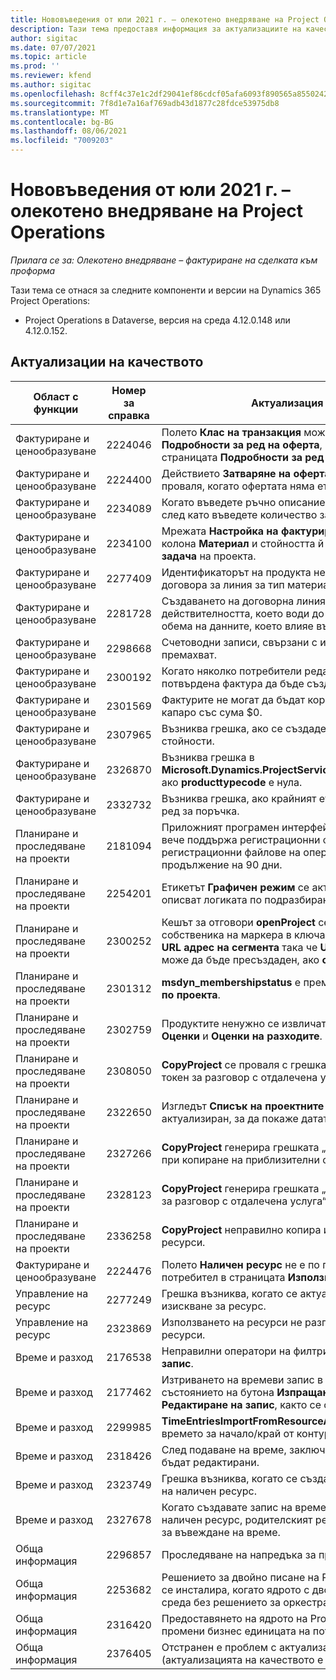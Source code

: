 ```yaml
---
title: Нововъведения от юли 2021 г. – олекотено внедряване на Project Operations
description: Тази тема предоставя информация за актуализациите на качеството, налични в изданието на олекотено внедряване на Project Operations от юли 2021.
author: sigitac
ms.date: 07/07/2021
ms.topic: article
ms.prod: ''
ms.reviewer: kfend
ms.author: sigitac
ms.openlocfilehash: 8cff4c37e1c2df29041ef86cdcf05afa6093f890565a855024202e87fd533ea5
ms.sourcegitcommit: 7f8d1e7a16af769adb43d1877c28fdce53975db8
ms.translationtype: MT
ms.contentlocale: bg-BG
ms.lasthandoff: 08/06/2021
ms.locfileid: "7009203"
---
```

# <a name="whats-new-july-2021---project-operations-lite-deployment"></a>Нововъведения от юли 2021 г. – олекотено внедряване на Project Operations

_Прилага се за: Олекотено внедряване – фактуриране на сделката към проформа_

Тази тема се отнася за следните компоненти и версии на Dynamics 365 Project Operations:

  - Project Operations в Dataverse, версия на среда 4.12.0.148 или 4.12.0.152.

## <a name="quality-updates"></a>Актуализации на качеството
| **Област с функции**              | **Номер за справка** | **Актуализация на качеството**                                                                                                                                                                                             |
|-------------------------------|----------------------|----------------------------------------------------------------------------------------------------------------------------------------------------------------------------------------------------------------|
| Фактуриране и ценообразуване           | 2224046              | Полето **Клас на транзакция** може да се редактира в раздела **Подробности за ред на оферта**, но е заключен, ако работите от страницата **Подробности за ред на оферта**.                                                                     |
| Фактуриране и ценообразуване           | 2224400              | Действието **Затваряне на офертата както спечелена** се проваля, когато офертата няма етапи от дата.                                                                                                                                    |
| Фактуриране и ценообразуване           | 2234089              | Когато въведете ръчно описание на продукта, то се изчиства, след като въведете количество за оценка на материала.                                                                                                                         |
| Фактуриране и ценообразуване           | 2234100              | Мрежата **Настройка на фактуриране на задача** не включва колона **Материал** и стойността й в раздела **Фактуриране на задача** на проекта.                                                                                                       |
| Фактуриране и ценообразуване           | 2277409              | Идентификаторът на продукта не е наличен в подробностите за договора за линия за тип материал.                                                                                                                                        |
| Фактуриране и ценообразуване           | 2281728              | Създаването на договорна линия ненужно преоценява действителността, което води до значително увеличаване на обема на данните, което влияе върху производителността.                                                                                |
| Фактуриране и ценообразуване           | 2298668              | Счетоводни записи, свързани с извикан и изтрит разход, не се премахват.                                                                                                                                     |
| Фактуриране и ценообразуване           | 2300192              | Когато няколко потребители редактират фактура, възможно е в потвърдена фактура да бъде създаден нов детайл на фактура.                                                                                   |
| Фактуриране и ценообразуване           | 2301569              | Фактурите не могат да бъдат коригирани, ако е приложено капаро със сума \$0.                                                                                                                                        |
| Фактуриране и ценообразуване           | 2307965              | Възниква грешка, ако се създаде цена на категория с липсващи стойности.                                                                                                                           |
| Фактуриране и ценообразуване           | 2326870              | Възниква грешка в **Microsoft.Dynamics.ProjectService.Plugins.PostInvoiceLineDelete**, ако **producttypecode** е нула.                                                                            |
| Фактуриране и ценообразуване           | 2332732              | Възниква грешка, ако крайният етап на договора е създаден без ред за поръчка.                                                                                                                |
| Планиране и проследяване на проекти | 2181094              | Приложният програмен интерфейс (API) за планиране на проекти вече поддържа регистрационни файлове на PSS и регистрационни файлове на операциите, които се съхраняват в продължение на 90 дни.                                                                                                                  |
| Планиране и проследяване на проекти | 2254201              | Етикетът **Графичен режим** се актуализира с подробности, които описват логиката по подразбиране.                                                                                                                                      |
| Планиране и проследяване на проекти | 2300252              | Кешът за отговори **openProject** се актуализира и включва собственика на маркера в ключа на кеша, **основен URL адрес** и **URL адрес на сегмента** така че **URL адрес на заявката** винаги може да бъде пресъздаден, ако **основен URL адрес** промени. |
| Планиране и проследяване на проекти | 2301312              | **msdyn_membershipstatus** е премахнат от изгледа **Член на екипа по проекта**.                                                                                                                                        |
| Планиране и проследяване на проекти | 2302759              | Продуктите ненужно се извличат в разделите **Ресурсни задания**, **Оценки** и **Оценки на разходите**.                                                                                                        |
| Планиране и проследяване на проекти | 2308050              | **CopyProject** се проваля с грешката „Неуспешно получаване на токен за разговор с отдалечена услуга“.                                                                                                                           |
| Планиране и проследяване на проекти | 2322650              | Изгледът **Списък на проектните задачи** изгледът е актуализиран, за да покаже датата на задачата по подразбиране.                                                                                                            |
| Планиране и проследяване на проекти | 2327266              | **CopyProject** генерира грешката „Ключът не е намерен в речника“ при копиране на приблизителни оценки.                                                                                                      |
| Планиране и проследяване на проекти | 2328123              | **CopyProject** генерира грешката „Неуспешно получаване на токен за разговор с отдалечена услуга“.                                                                                                                          |
| Планиране и проследяване на проекти | 2336258              | **CopyProject** неправилно копира имената на позициите на ресурси.                                                                                                                                                 |
| Фактуриране и ценообразуване           | 2224476              | Полето **Наличен ресурс** не е по подразбиране за влезлия потребител в страницата **Използване на материала**.                                                                                                            |
| Управление на ресурс           | 2277249              | Грешка възниква, когато се актуализира непроектно-базирано изискване за ресурс.                                                                                                            |
| Управление на ресурс           | 2323869              | Използването на ресурси не разпознава правилно филтрираните ресурси.                                                                                                                                             |
| Време и разход              | 2176538              | Неправилни оператори на филтри се прилагат към **Времеви запис**.                                                                                                                                                   |
| Време и разход              | 2177462              | Изтриването на времеви запис в мрежата не актуализира състоянието на бутона **Изпращане**, **Извикване**, **Изтриване** и **Редактиране на запис**, както се очаква.                                                                                        |
| Време и разход              | 2299985              | **TimeEntriesImportFromResourceAssignment** не поддържа времето за начало/край от контурите на заданието.                                                                                                  |
| Време и разход              | 2318426              | След подаване на време, заключените полета все още могат да бъдат редактирани.                                                                                                                                   |
| Време и разход              | 2323749              | Грешка възниква, когато се създава разход от раздел **Свързани** на наличен ресурс.                                                                                                      |
| Време и разход              | 2327678              | Когато създавате запис на време от раздела **Свързани** на наличен ресурс, родителският ресурс не се предава на контрола за въвеждане на време.                                                                            |
| Обща информация                       | 2296857              | Проследяване на напредъка за продължителни задачи.                                                                                                                                                                        |
| Обща информация                       | 2253682              | Решението за двойно писане на Project Operations не трябва да се инсталира, когато ядрото с двойно писане е инсталирано в среда без решението за оркестрация с двойно писане.                                                |
| Обща информация                       | 2316420              | Предоставянето на ядрото на Project Service е неуспешно, ако се промени бизнес единицата на потребителя на приложението.                                                                                                                     |
| Обща информация                       | 2376405              | Отстранен е проблем с актуализацията, управлявана от издателя (актуализацията на качеството е налична във версия 4.12.0.152)                                                                                                                     |
